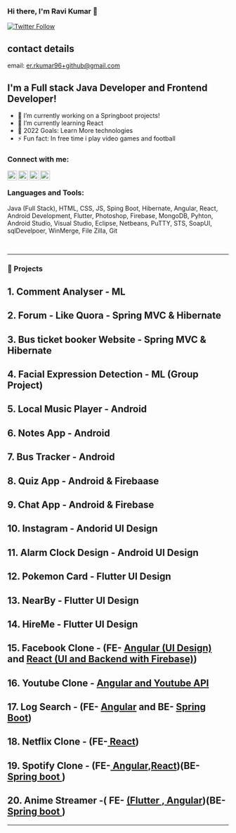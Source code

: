 ### Hi there, I'm Ravi Kumar 👋

[![Twitter Follow](https://img.shields.io/twitter/follow/iamravikumark?color=1DA1F2&logo=twitter&style=for-the-badge)](https://twitter.com/intent/follow?original_referer=https%3A%2F%2Fgithub.com%2Fiamravikumark&screen_name=iamravikumark)

## contact details
email: er.rkumar96+github@gmail.com

## I'm a Full stack Java Developer and Frontend Developer!

- 🔭 I’m currently working on a Springboot projects!
- 🌱 I’m currently learning React 
- 🥅 2022 Goals: Learn More technologies
- ⚡ Fun fact: In free time i play video games and football 

### Connect with me:

<a href="https://twitter.com/iamravikumark" target="_blank"><img align="left" alt="rkumarkravi | Twitter" width="22px" src="https://abs.twimg.com/favicons/twitter.2.ico" /></a>
<a href="https://www.linkedin.com/in/ravi-kumar-83b9b2150/" target="_blank"><img align="left" alt="rkumarkravi | LinkedIn" width="22px" src="https://static-exp1.licdn.com/sc/h/1bt1uwq5akv756knzdj4l6cdc" /></a>
<a href="https://www.instagram.com/rk_avi_kumar_rk/" target="_blank"><img align="left" alt="rkumarkravi | Instagram" width="22px" src="https://www.instagram.com/static/images/ico/favicon.ico/36b3ee2d91ed.ico" /><a>
<a href="https://www.youtube.com/channel/UC1FaxUvZfLG41QdasijHZag" target="_blank"><img align="left" alt="rkumarkravi | Youtube" width="22px" src="https://www.youtube.com/s/desktop/f507fb37/img/favicon_32x32.png" /></a>

<br />

### Languages and Tools:
Java (Full Stack), HTML, CSS, JS, Sping Boot, Hibernate, Angular, React, Android Development, Flutter,
Photoshop, Firebase, MongoDB, Pyhton, Android Studio, Visual Studio, Eclipse, Netbeans, PuTTY, STS,
SoapUI, sqlDevelpoer, WinMerge, File Zilla, Git

<br />

---

### 📕 Projects 

## 1. Comment Analyser - ML
## 2. Forum - Like Quora - Spring MVC & Hibernate 
## 3. Bus ticket booker Website - Spring MVC & Hibernate 
## 4. Facial Expression Detection - ML (Group Project)
## 5. Local Music Player - Android
## 6. Notes App - Android
## 7. Bus Tracker - Android
## 8. Quiz App - Android & Firebaase
## 9. Chat App - Android & Firebase
## 10. Instagram - Andorid UI Design
## 11. Alarm Clock Design - Android UI Design
## 12. Pokemon Card - Flutter UI Design
## 13. NearBy - Flutter UI Design
## 14. HireMe - Flutter UI Design
## 15. Facebook Clone - (FE- <a href="https://github.com/rkumarkravi/angular-projects/tree/main/facebook-ui-clone" target="_blank">Angular (UI Design)</a> and <a href="https://github.com/rkumarkravi/react-projects/tree/master/facebook-clone" target="_blank">React (UI and Backend with Firebase)</a>)
## 16. Youtube Clone - <a href="https://github.com/rkumarkravi/YoutubeCloneapp" target="_blank">Angular and Youtube API</a>
## 17. Log Search - (FE- <a href="https://github.com/rkumarkravi/logSeachUI" target="_blank">Angular</a> and BE- <a href="https://github.com/rkumarkravi/LogSearch" target="_blank">Spring Boot</a>)
## 18. Netflix Clone - (FE-<a href="https://github.com/rkumarkravi/react-projects/tree/master/netflix-clone" target="_blank"> React</a>)
## 19. Spotify Clone - (FE-<a href="https://github.com/rkumarkravi/angular-projects/tree/main/spotify-clone" target="_blank"> Angular</a>,<a href="https://github.com/rkumarkravi/react-projects/tree/master/spotify-clone" target="_blank">React</a>)(BE- <a href="https://github.com/rkumarkravi/spring-boot-projects/tree/main/musify-rk" target="_blank"> Spring boot </a>)
## 20. Anime Streamer -( FE- <a href="https://github.com/rkumarkravi/flutterProjects/tree/main/animax" target="_blank">(Flutter </a>,<a href="https://github.com/rkumarkravi/angular-projects/tree/main/anime-stream-frontend" target="_blank"> Angular</a>)(BE- <a href="https://github.com/rkumarkravi/spring-boot-projects/tree/main/anime-stream-backend" target="_blank"> Spring boot </a>)
---

[twitter]: https://twitter.com/iamravikumark
[instagram]: https://instagram.com/rk_ravi_kumar_rk
[linkedin]: https://linkedin.com/in/ravi-kumar-83b9b2150
